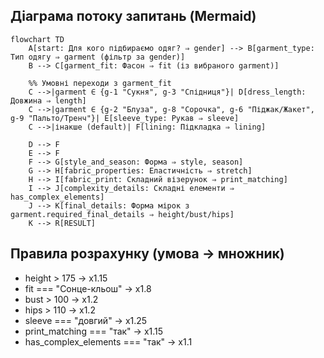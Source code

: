 ## Діаграма потоку запитань (Mermaid)

```mermaid
flowchart TD
    A[start: Для кого підбираємо одяг? ⇒ gender] --> B[garment_type: Тип одягу ⇒ garment (фільтр за gender)]
    B --> C[garment_fit: Фасон ⇒ fit (із вибраного garment)]

    %% Умовні переходи з garment_fit
    C -->|garment ∈ {g-1 "Сукня", g-3 "Спідниця"}| D[dress_length: Довжина ⇒ length]
    C -->|garment ∈ {g-2 "Блуза", g-8 "Сорочка", g-6 "Піджак/Жакет", g-9 "Пальто/Тренч"}| E[sleeve_type: Рукав ⇒ sleeve]
    C -->|інакше (default)| F[lining: Підкладка ⇒ lining]

    D --> F
    E --> F
    F --> G[style_and_season: Форма ⇒ style, season]
    G --> H[fabric_properties: Еластичність ⇒ stretch]
    H --> I[fabric_print: Складний візерунок ⇒ print_matching]
    I --> J[complexity_details: Складні елементи ⇒ has_complex_elements]
    J --> K[final_details: Форма мірок з garment.required_final_details ⇒ height/bust/hips]
    K --> R[RESULT]
```

## Правила розрахунку (умова → множник)

- height > 175 → x1.15
- fit === "Сонце-кльош" → x1.8
- bust > 100 → x1.2
- hips > 110 → x1.2
- sleeve === "довгий" → x1.25
- print_matching === "так" → x1.15
- has_complex_elements === "так" → x1.1


